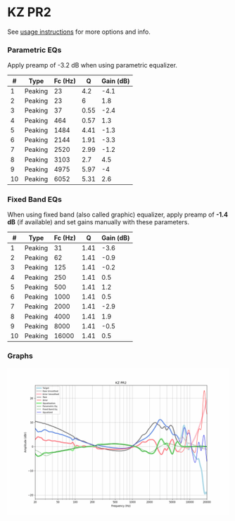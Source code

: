 # KZ PR2
See [usage instructions](https://github.com/jaakkopasanen/AutoEq#usage) for more options and info.

### Parametric EQs
Apply preamp of -3.2 dB when using parametric equalizer.

|   # | Type    |   Fc (Hz) |    Q |   Gain (dB) |
|-----|---------|-----------|------|-------------|
|   1 | Peaking |        23 | 4.2  |        -4.1 |
|   2 | Peaking |        23 | 6    |         1.8 |
|   3 | Peaking |        37 | 0.55 |        -2.4 |
|   4 | Peaking |       464 | 0.57 |         1.3 |
|   5 | Peaking |      1484 | 4.41 |        -1.3 |
|   6 | Peaking |      2144 | 1.91 |        -3.3 |
|   7 | Peaking |      2520 | 2.99 |        -1.2 |
|   8 | Peaking |      3103 | 2.7  |         4.5 |
|   9 | Peaking |      4975 | 5.97 |        -4   |
|  10 | Peaking |      6052 | 5.31 |         2.6 |

### Fixed Band EQs
When using fixed band (also called graphic) equalizer, apply preamp of **-1.4 dB** (if available) and set gains manually with these parameters.

|   # | Type    |   Fc (Hz) |    Q |   Gain (dB) |
|-----|---------|-----------|------|-------------|
|   1 | Peaking |        31 | 1.41 |        -3.6 |
|   2 | Peaking |        62 | 1.41 |        -0.9 |
|   3 | Peaking |       125 | 1.41 |        -0.2 |
|   4 | Peaking |       250 | 1.41 |         0.5 |
|   5 | Peaking |       500 | 1.41 |         1.2 |
|   6 | Peaking |      1000 | 1.41 |         0.5 |
|   7 | Peaking |      2000 | 1.41 |        -2.9 |
|   8 | Peaking |      4000 | 1.41 |         1.9 |
|   9 | Peaking |      8000 | 1.41 |        -0.5 |
|  10 | Peaking |     16000 | 1.41 |         0.5 |

### Graphs
![](./KZ%20PR2.png)
